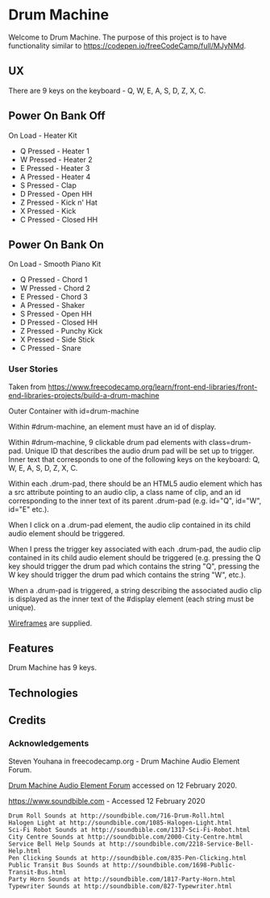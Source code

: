 # Drum Machine
 
Welcome to Drum Machine.  The purpose of this project is to have functionality similar to
https://codepen.io/freeCodeCamp/full/MJyNMd.

## UX

There are 9 keys on the keyboard - Q, W, E, A, S, D, Z, X, C.

Power On Bank Off
-----------------

On Load - Heater Kit

* Q Pressed - Heater 1
* W Pressed - Heater 2
* E Pressed - Heater 3
* A Pressed - Heater 4
* S Pressed - Clap
* D Pressed - Open HH
* Z Pressed - Kick n' Hat
* X Pressed - Kick
* C Pressed - Closed HH

Power On Bank On
----------------

On Load - Smooth Piano Kit

* Q Pressed - Chord 1
* W Pressed - Chord 2
* E Pressed - Chord 3
* A Pressed - Shaker
* S Pressed - Open HH
* D Pressed - Closed HH
* Z Pressed - Punchy Kick
* X Pressed - Side Stick
* C Pressed - Snare

### User Stories

Taken from https://www.freecodecamp.org/learn/front-end-libraries/front-end-libraries-projects/build-a-drum-machine

Outer Container with id=drum-machine

Within #drum-machine, an element must have an id of display.

Within #drum-machine, 9 clickable drum pad elements with class=drum-pad.  Unique ID that describes the
audio drum pad will be set up to trigger.  Inner text that corresponds to one of the following keys on the
keyboard: Q, W, E, A, S, D, Z, X, C.

Within each .drum-pad, there should be an HTML5 audio element which has a 
src attribute pointing to an audio clip, a class name of clip, 
and an id corresponding to the inner text of its parent .drum-pad (e.g. id="Q", id="W", id="E" etc.).

When I click on a .drum-pad element, the audio clip contained in its child audio element should be triggered.

When I press the trigger key associated with each .drum-pad, the audio clip contained in its child audio element should be triggered (e.g. pressing the Q key should trigger the drum pad which contains the string "Q", 
pressing the W key should trigger the drum pad which contains the string "W", etc.).

When a .drum-pad is triggered, a string describing the associated 
audio clip is displayed as the inner text of the #display element (each string must be unique).

[Wireframes](wireframes/wireframe-drum-machine.png) are supplied.

## Features

Drum Machine has 9 keys.

## Technologies

## Credits


### Acknowledgements

Steven Youhana in freecodecamp.org - Drum Machine Audio Element Forum.

[Drum Machine Audio Element Forum](https://www.freecodecamp.org/forum/t/drum-machine-audio-element/210860) accessed
on 12 February 2020.

https://www.soundbible.com - Accessed 12 February 2020

    Drum Roll Sounds at http://soundbible.com/716-Drum-Roll.html
    Halogen Light at http://soundbible.com/1085-Halogen-Light.html
    Sci-Fi Robot Sounds at http://soundbible.com/1317-Sci-Fi-Robot.html
    City Centre Sounds at http://soundbible.com/2000-City-Centre.html
    Service Bell Help Sounds at http://soundbible.com/2218-Service-Bell-Help.html
    Pen Clicking Sounds at http://soundbible.com/835-Pen-Clicking.html
    Public Transit Bus Sounds at http://soundbible.com/1698-Public-Transit-Bus.html
    Party Horn Sounds at http://soundbible.com/1817-Party-Horn.html
    Typewriter Sounds at http://soundbible.com/827-Typewriter.html
    